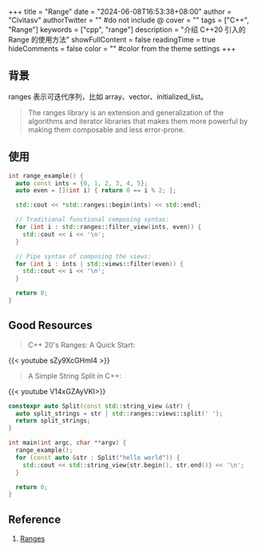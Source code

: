 +++
title = "Range"
date = "2024-06-08T16:53:38+08:00"
author = "Civitasv"
authorTwitter = "" #do not include @
cover = ""
tags = ["C++", "Range"]
keywords = ["cpp", "range"]
description = "介绍 C++20 引入的 Range 的使用方法"
showFullContent = false
readingTime = true
hideComments = false
color = "" #color from the theme settings
+++

## 背景

ranges 表示可迭代序列，比如 array、vector、initialized_list。

> The ranges library is an extension and generalization of the algorithms and iterator libraries that makes them more powerful by making them composable and less error-prone.

## 使用

```cpp
int range_example() {
  auto const ints = {0, 1, 2, 3, 4, 5};
  auto even = [](int i) { return 0 == i % 2; };

  std::cout << *std::ranges::begin(ints) << std::endl;

  // Traditional functional composing syntax:
  for (int i : std::ranges::filter_view(ints, even)) {
    std::cout << i << '\n';
  }

  // Pipe syntax of composing the views:
  for (int i : ints | std::views::filter(even)) {
    std::cout << i << '\n';
  }

  return 0;
}
```

## Good Resources

> C++ 20's Ranges: A Quick Start:

{{< youtube sZy9XcGHmI4 >}}

> A Simple String Split in C++:

{{< youtube V14xGZAyVKI>}}

```cpp
constexpr auto Split(const std::string_view &str) {
  auto split_strings = str | std::ranges::views::split(' ');
  return split_strings;
}

int main(int argc, char **argv) {
  range_example();
  for (const auto &str : Split("hello world")) {
    std::cout << std::string_view{str.begin(), str.end()} << '\n';
  }

  return 0;
}
```

## Reference

1. [Ranges](https://en.cppreference.com/w/cpp/ranges)
